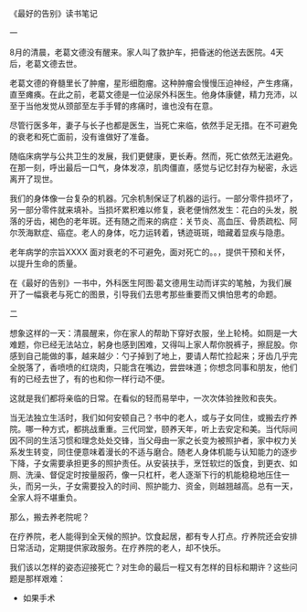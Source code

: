 《最好的告别》读书笔记

一

8月的清晨，老葛文德没有醒来。家人叫了救护车，把昏迷的他送去医院。4天后，老葛文德去世。

老葛文德的脊髓里长了肿瘤，星形细胞瘤。这种肿瘤会慢慢压迫神经，产生疼痛，直至瘫痪。在此之前，老葛文德是一位泌尿外科医生。他身体康健，精力充沛，以至于当他发觉从颈部至左手手臂的疼痛时，谁也没有在意。

尽管行医多年，妻子与长子也都是医生，当死亡来临，依然手足无措。在不可避免的衰老和死亡面前，没有谁做好了准备。

随临床病学与公共卫生的发展，我们更健康，更长寿。然而，死亡依然无法避免。在那一刻，呼出最后一口气，身体发凉，肌肉僵直，感觉与记忆封存为秘密，永远离开了现世。

我们的身体像一台复杂的机器。冗余机制保证了机器的运行。一部分零件损坏了，另一部分零件就来填补。当损坏累积难以修复，衰老便悄然发生：花白的头发，脱落的牙齿，褐色的老年斑。还有随之而来的病症：关节炎、高血压、骨质疏松、阿尔茨海默症、癌症。老人的身体，吃力运转着，锈迹斑斑，暗藏着显疾与隐患。

老年病学的宗旨XXXX 面对衰老的不可避免，面对死亡的。。，提供干预和关怀，以提升生命的质量。

在《最好的告别》一书中，外科医生阿图·葛文德用生动而详实的笔触，为我们展开了一幅衰老与死亡的图景，引导我们去思考那些重要而又惧怕思考的命题。

二

想象这样的一天：清晨醒来，你在家人的帮助下穿好衣服，坐上轮椅。如厕是一大难题，你已经无法站立，躬身也感到困难，又得叫上家人帮你脱裤子，擦屁股。你感到自己能做的事，越来越少：勺子掉到了地上，要请人帮忙捡起来；牙齿几乎完全脱落了，香喷喷的红烧肉，只能含在嘴边，尝尝味道；你想念同事和朋友，他们有的已经去世了，有的也和你一样行动不便。

这就是我们都将亲临的日常。在看似的轻而易举中，一次次体验挫败和丧失。

当无法独立生活时，我们如何安顿自己？书中的老人，或与子女同住，或搬去疗养院。哪一种方式，都挑战重重。三代同堂，颐养天年，听上去安定和美。当代际间因不同的生活习惯和理念处处交锋，当父母由一家之长变为被照护者，家中权力关系发生转变，同住便意味着漫长的不适与磨合。随老人身体机能与认知能力的逐步下降，子女需要承担更多的照护责任。从安装扶手，烹饪软烂的饭食，到更衣、如厕、洗澡、督促定时按量服药，像一只杠杆，老人逐渐下行的机能稳稳地压住一头，而另一头，子女需要投入的时间、照护能力、资金，则越翘越高。总有一天，全家人将不堪重负。

那么，搬去养老院呢？

在疗养院，老人能得到全天候的照护。饮食起居，都有专人打点。疗养院还会安排日常活动，定期提供家政服务。在疗养院的老人，却不快乐。









我们该以怎样的姿态迎接死亡？对生命的最后一程又有怎样的目标和期许？这些问题是那样艰难：

- 如果手术



























